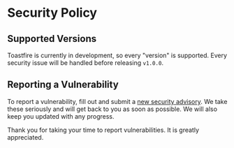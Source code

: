 # Security Policy

## Supported Versions

Toastfire is currently in development, so every "version" is supported. Every security issue will be handled before releasing `v1.0.0`.

## Reporting a Vulnerability

To report a vulnerability, fill out and submit a [new security advisory](https://github.com/lraj22/toastfire/security/advisories/new). We take these seriously and will get back to you as soon as possible. We will also keep you updated with any progress.

Thank you for taking your time to report vulnerabilities. It is greatly appreciated.
